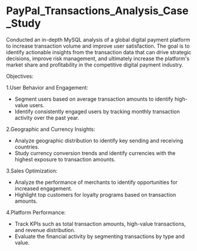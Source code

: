 # PayPal_Transactions_Analysis_Case_Study
Conducted an in-depth MySQL analysis of a global digital payment platform to increase transaction volume and improve user satisfaction. The goal is to identify actionable insights from the transaction data that can drive strategic decisions, improve risk management, and ultimately increase the platform's market share and profitability in the competitive digital payment industry.

Objectives:

1.User Behavior and Engagement:
* Segment users based on average transaction amounts to identify high-value users.
* Identify consistently engaged users by tracking monthly transaction activity over the past year.

2.Geographic and Currency Insights:
* Analyze geographic distribution to identify key sending and receiving countries.
* Study currency conversion trends and identify currencies with the highest exposure to transaction amounts.

3.Sales Optimization:
* Analyze the performance of merchants to identify opportunities for increased engagement.
* Highlight top customers for loyalty programs based on transaction amounts.

4.Platform Performance:
* Track KPIs such as total transaction amounts, high-value transactions, and revenue distribution.
* Evaluate the financial activity by segmenting transactions by type and value.


